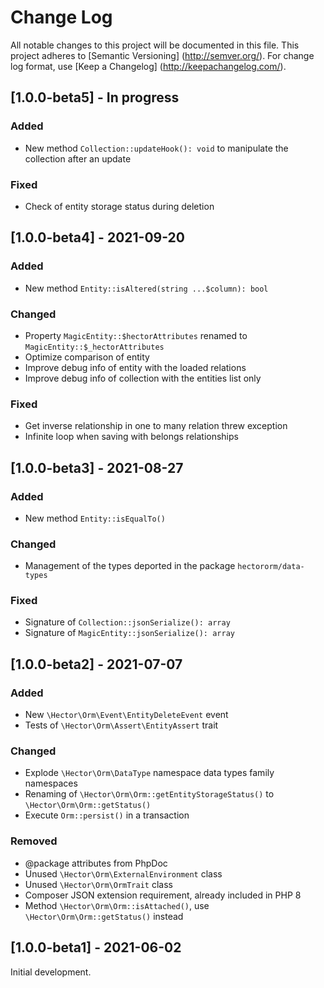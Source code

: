# Change Log

All notable changes to this project will be documented in this file. This project adheres
to [Semantic Versioning] (http://semver.org/). For change log format,
use [Keep a Changelog] (http://keepachangelog.com/).

## [1.0.0-beta5] - In progress

### Added

- New method `Collection::updateHook(): void` to manipulate the collection after an update

### Fixed

- Check of entity storage status during deletion

## [1.0.0-beta4] - 2021-09-20

### Added

- New method `Entity::isAltered(string ...$column): bool`

### Changed

- Property `MagicEntity::$hectorAttributes` renamed to `MagicEntity::$_hectorAttributes`
- Optimize comparison of entity
- Improve debug info of entity with the loaded relations
- Improve debug info of collection with the entities list only

### Fixed

- Get inverse relationship in one to many relation threw exception
- Infinite loop when saving with belongs relationships

## [1.0.0-beta3] - 2021-08-27

### Added

- New method `Entity::isEqualTo()`

### Changed

- Management of the types deported in the package `hectororm/data-types`

### Fixed

- Signature of `Collection::jsonSerialize(): array`
- Signature of `MagicEntity::jsonSerialize(): array`

## [1.0.0-beta2] - 2021-07-07

### Added

- New `\Hector\Orm\Event\EntityDeleteEvent` event
- Tests of `\Hector\Orm\Assert\EntityAssert` trait

### Changed

- Explode `\Hector\Orm\DataType` namespace data types family namespaces
- Renaming of `\Hector\Orm\Orm::getEntityStorageStatus()` to `\Hector\Orm\Orm::getStatus()`
- Execute `Orm::persist()` in a transaction

### Removed

- @package attributes from PhpDoc
- Unused `\Hector\Orm\ExternalEnvironment` class
- Unused `\Hector\Orm\OrmTrait` class
- Composer JSON extension requirement, already included in PHP 8
- Method `\Hector\Orm\Orm::isAttached()`, use `\Hector\Orm\Orm::getStatus()` instead

## [1.0.0-beta1] - 2021-06-02

Initial development.
